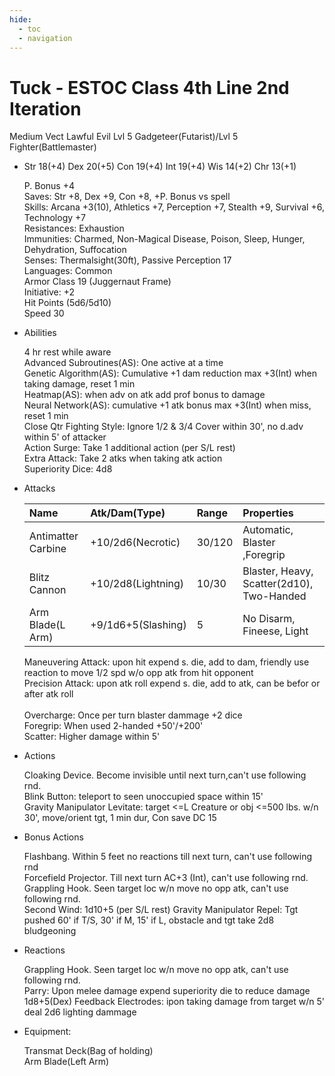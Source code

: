 ```yaml
---
hide:
  - toc
  - navigation
---
```


# Tuck - ESTOC Class 4th Line 2nd Iteration

Medium Vect Lawful Evil Lvl 5 Gadgeteer(Futarist)/Lvl 5 Fighter(Battlemaster)

<div class="grid cards" markdown>

-   Str 18(+4) Dex 20(+5) Con 19(+4) Int 19(+4) Wis 14(+2) Chr 13(+1)<br>

    P. Bonus +4<br>
    Saves: Str +8, Dex +9, Con +8, +P. Bonus vs spell<br>
    Skills: Arcana +3(10), Athletics +7, Perception +7, Stealth +9, Survival +6, Technology +7<br>
    Resistances: Exhaustion<br>
    Immunities: Charmed, Non-Magical Disease, Poison, Sleep, Hunger, Dehydration, Suffocation<br>
    Senses: Thermalsight(30ft), Passive Perception 17<br>
    Languages: Common<br>
    Armor Class 19 (Juggernaut Frame)<br>
    Initiative: +2<br>
    Hit Points (5d6/5d10)<br>
    Speed 30

-   Abilities

    4 hr rest while aware<br>
    Advanced Subroutines(AS): One active at a time<br>
    Genetic Algorithm(AS): Cumulative +1 dam reduction max +3(Int) when taking damage, reset 1 min<br>
    Heatmap(AS): when adv on atk add prof bonus to damage<br>
    Neural Network(AS): cumulative +1 atk bonus max +3(Int) when miss, reset 1 min<br>
    Close Qtr Fighting Style: Ignore 1/2 & 3/4 Cover within 30', no d.adv within 5' of attacker<br>
    Action Surge: Take 1 additional action (per S/L rest)<br>
    Extra Attack: Take 2 atks when taking atk action<br>
    Superiority Dice: 4d8

-   Attacks

    | Name               | Atk/Dam(Type)      | Range  | Properties                                |
    | :----------------- | :----------------- |:------ | :---------------------------------------- |
    | Antimatter Carbine | +10/2d6(Necrotic)  | 30/120 | Automatic, Blaster ,Foregrip              |
    | Blitz Cannon       | +10/2d8(Lightning) | 10/30  | Blaster, Heavy, Scatter(2d10), Two-Handed |
    | Arm Blade(L Arm)   | +9/1d6+5(Slashing) | 5      | No Disarm, Fineese, Light                 |

    Maneuvering Attack: upon hit expend s. die, add to dam, friendly use reaction to move 1/2 spd w/o opp atk from hit opponent<br>
    Precision Attack: upon atk roll expend s. die, add to atk, can be befor or after atk roll<br>    
    Overcharge: Once per turn blaster dammage +2 dice<br>
    Foregrip: When used 2-handed +50'/+200'<br>
    Scatter: Higher damage within 5'

-   Actions

    Cloaking Device. Become invisible until next turn,can't use following rnd.<br>
    Blink Button: teleport to seen unoccupied space within 15'<br>
    Gravity Manipulator Levitate: target <=L Creature or obj <=500 lbs. w/n 30', move/orient tgt, 1 min dur, Con save DC 15<br>

-   Bonus Actions

    Flashbang. Within 5 feet no reactions till next turn, can't use following rnd<br>
    Forcefield Projector. Till next turn AC+3 (Int), can't use following rnd.<br>
    Grappling Hook. Seen target loc w/n move no opp atk,  can't use following rnd.<br>
    Second Wind: 1d10+5 (per S/L rest)
    Gravity Manipulator Repel: Tgt pushed 60' if T/S, 30' if M, 15' if L, obstacle and tgt take 2d8 bludgeoning

-   Reactions

    Grappling Hook. Seen target loc w/n move no opp atk,  can't use following rnd.<br>
    Parry: Upon melee damage expend superiority die to reduce damage 1d8+5(Dex)
    Feedback Electrodes: ipon taking damage from target w/n 5' deal 2d6 lighting dammage<br>

-   Equipment:

    Transmat Deck(Bag of holding)<br>
    Arm Blade(Left Arm)

</div>
